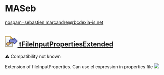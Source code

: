 # MASeb
  <nospam+sebastien.marcandre@rbcdexia-is.net>

## <a href='./components/tFileInputPropertiesExtended/readme.md'><img src='./components/tFileInputPropertiesExtended/logo.jpg' width='40' height='40'> tFileInputPropertiesExtended</a>
 :warning: Compatibility not known

Extension of fileInputProperties. Can use el expression in properties file
<img src='./components/tFileInputPropertiesExtended/sample.jpg'>
